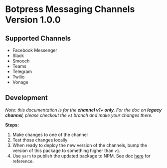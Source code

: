 # Botpress Messaging Channels Version 1.0.0

## Supported Channels

- Facebook Messenger
- Slack
- Smooch
- Teams
- Telegram
- Twilio
- Vonage

## Development

_Note: this documentation is for the **channel v1+ only**. For the doc on **legacy channel**, please checkout the `v1` branch and make your changes there._

**Steps:**

1. Make changes to one of the channel
1. Test those changes locally
1. When ready to deploy the new version of the channels, bump the version of this package to something higher than `v1`.
1. Use `yarn` to publish the updated package to NPM. See doc [here](../../docs/release.md) for reference.
